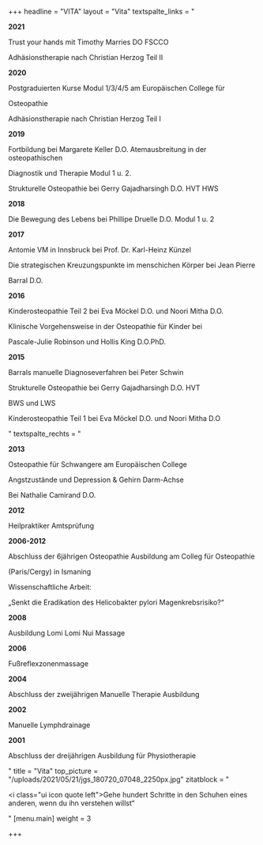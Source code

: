 +++
headline = "VITA"
layout = "Vita"
textspalte_links = "<p><strong>2021</strong></p><p>Trust your hands mit Timothy Marries DO FSCCO</p><p>Adhäsionstherapie nach Christian Herzog Teil II</p><p><strong>2020</strong></p><p>Postgraduierten Kurse Modul 1/3/4/5 am Europäischen College für</p><p>Osteopathie</p><p>Adhäsionstherapie nach Christian Herzog Teil I</p><p><strong>2019</strong></p><p>Fortbildung bei Margarete Keller D.O. Atemausbreitung in der osteopathischen</p><p>Diagnostik und Therapie Modul 1 u. 2.</p><p>Strukturelle Osteopathie bei Gerry Gajadharsingh D.O. HVT HWS</p><p><strong>2018</strong></p><p>Die Bewegung des Lebens bei Phillipe Druelle D.O. Modul 1 u. 2</p><p><strong>2017</strong></p><p>Antomie VM in Innsbruck bei Prof. Dr. Karl-Heinz Künzel</p><p>Die strategischen Kreuzungspunkte im menschichen Körper bei Jean Pierre</p><p>Barral D.O.</p><p><strong>2016</strong></p><p>Kinderosteopathie Teil 2 bei Eva Möckel D.O. und Noori Mitha D.O.</p><p>Klinische Vorgehensweise in der Osteopathie für Kinder bei</p><p>Pascale-Julie Robinson und Hollis King D.O.PhD.</p><p><strong>2015</strong></p><p>Barrals manuelle Diagnoseverfahren bei Peter Schwin</p><p>Strukturelle Osteopathie bei Gerry Gajadharsingh D.O. HVT</p><p>BWS und LWS</p><p>Kinderosteopathie Teil 1 bei Eva Möckel D.O. und Noori Mitha D.O</p>"
textspalte_rechts = "<p><strong>2013</strong></p><p>Osteopathie für Schwangere am Europäischen College</p><p>Angstzustände und Depression &amp; Gehirn Darm-Achse</p><p>Bei Nathalie Camirand D.O.</p><p><strong>2012</strong></p><p>Heilpraktiker Amtsprüfung</p><p><strong>2006-2012</strong></p><p>Abschluss der 6jährigen Osteopathie Ausbildung am Colleg für Osteopathie</p><p>(Paris/Cergy) in Ismaning</p><p>Wissenschaftliche Arbeit:</p><p>„Senkt die Eradikation des Helicobakter pylori Magenkrebsrisiko?“</p><p><strong>2008</strong></p><p>Ausbildung Lomi Lomi Nui Massage</p><p><strong>2006</strong></p><p>Fußreflexzonenmassage</p><p><strong>2004</strong></p><p>Abschluss der zweijährigen Manuelle Therapie Ausbildung</p><p><strong>2002</strong></p><p>Manuelle Lymphdrainage</p><p><strong>2001</strong></p><p>Abschluss der dreijährigen Ausbildung für Physiotherapie</p>"
title = "Vita"
top_picture = "/uploads/2021/05/21/jgs_180720_07048_2250px.jpg"
zitatblock = "<p><i class=\"ui icon quote left\"></i>Gehe hundert Schritte in den Schuhen eines anderen, wenn du ihn verstehen willst“</p>"
[menu.main]
weight = 3

+++
